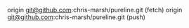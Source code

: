 origin	git@github.com:chris-marsh/pureline.git (fetch)
origin	git@github.com:chris-marsh/pureline.git (push)
